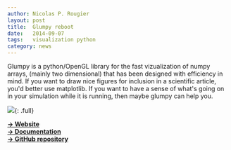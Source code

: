 ```yaml
---
author: Nicolas P. Rougier
layout: post
title:  Glumpy reboot
date:   2014-09-07
tags:   visualization python
category: news
---
```


Glumpy is a python/OpenGL library for the fast vizualization of numpy arrays,
(mainly two dimensional) that has been designed with efficiency in mind. If you
want to draw nice figures for inclusion in a scientific article, you'd better
use matplotlib. If you want to have a sense of what's going on in your
simulation while it is running, then maybe glumpy can help you.

![]({{site.baseurl}}/images/glumpy-banner.png){: .full}

[**→ Website**](http://glumpy.github.io)  
[**→ Documentation**](http://glumpy.readthedocs.org/en/latest/)  
[**→ GitHub repository**](https://github.com/glumpy/glumpy)  

